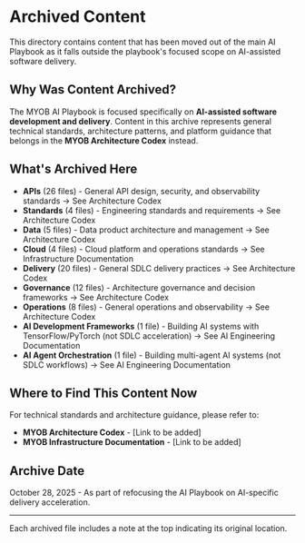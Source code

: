 # Archived Content

This directory contains content that has been moved out of the main AI Playbook as it falls outside the playbook's focused scope on AI-assisted software delivery.

## Why Was Content Archived?

The MYOB AI Playbook is focused specifically on **AI-assisted software development and delivery**. Content in this archive represents general technical standards, architecture patterns, and platform guidance that belongs in the **MYOB Architecture Codex** instead.

## What's Archived Here

- **APIs** (26 files) - General API design, security, and observability standards → See Architecture Codex
- **Standards** (4 files) - Engineering standards and requirements → See Architecture Codex
- **Data** (5 files) - Data product architecture and management → See Architecture Codex
- **Cloud** (4 files) - Cloud platform and operations standards → See Infrastructure Documentation
- **Delivery** (20 files) - General SDLC delivery practices → See Architecture Codex
- **Governance** (12 files) - Architecture governance and decision frameworks → See Architecture Codex
- **Operations** (8 files) - General operations and observability → See Architecture Codex
- **AI Development Frameworks** (1 file) - Building AI systems with TensorFlow/PyTorch (not SDLC acceleration) → See AI Engineering Documentation
- **AI Agent Orchestration** (1 file) - Building multi-agent AI systems (not SDLC workflows) → See AI Engineering Documentation

## Where to Find This Content Now

For technical standards and architecture guidance, please refer to:
- **MYOB Architecture Codex** - [Link to be added]
- **MYOB Infrastructure Documentation** - [Link to be added]

## Archive Date

October 28, 2025 - As part of refocusing the AI Playbook on AI-specific delivery acceleration.

---

Each archived file includes a note at the top indicating its original location.
